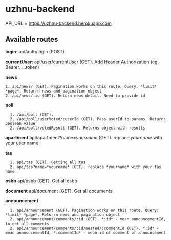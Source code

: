 # uzhnu-backend

API_URL = https://uzhnu-backend.herokuapp.com

## Available routes 
**login**: api/auth/login (POST).

**currentUser**: api/user/currentUser (GET). Add Header Authorization (eg. Bearer: ...token)

**news**

    1. api/news/ (GET). Pagination works on this route. Query: *limit* *page*. Returrn news and pagination object
    2. api/news/:id (GET). Return news detail. Need to provide id


**poll** 

      1. /api/poll (GET).
      2. /api/poll/userVoted/:userId (GET). Pass userId to params. Returns boolean value
      2. /api/poll/votedResult (GET). Returns object with results

**apartment** api/apartment?name=*yourname* (GET). replace *yourname* with your user name

**tas**

      1. api/tas (GET). Getting all tas
      2. api/tas?name=*yourname* (GET). replace *yourname* with your tas name

**osbb** api/osbb (GET). Get all osbb

**document** api/document (GET). Get all documents

**announcement**

      1. api/announcement (GET). Pagination works on this route. Query: *limit* *page*. Returrn news and pagination object
      2. api/announcement/comments/:id (GET). *:id* - mean announcementId, to get all comments
      2. api/announcement/comments/:id/nested/:commentId (GET). *:id* - mean announcementId, *:commentId* - mean id of comment of announcement



  
  

